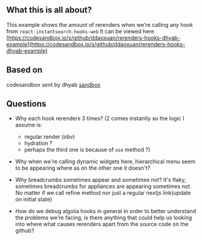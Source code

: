 ## What this is all about?

This example shows the amount of rerenders when we're calling any hook from `react-instantsearch-hooks-web` It can be viewed here [https://codesandbox.io/s/github/ddaoxuan/rerenders-hooks-dhyab-example](https://codesandbox.io/s/github/ddaoxuan/rerenders-hooks-dhyab-example)

## Based on

codesandbox sent by dhyab [sandbox](https://github.com/algolia/react-instantsearch/issues/3506#issuecomment-1240430432)

## Questions

- Why each hook rerenders 3 times? (2 comes instantly so the logic I assume is:
  - regular render (obv)
  - hydration ?
  - perhaps the third one is because of `use` method ?)
- Why when we're calling dynamic widgets here, hierarchical menu seem to be appearing where as on the other one it doesn't?
- Why breadcrumbs sometimes appear and sometimes not? It's flaky, sometimes breadcrumbs for appliances are appearing sometimes not. No matter if we call refine method nor just a regular nextjs link(update on initial state)

- How do we debug algolia hooks in general in order to better understand the problems we're facing, is there anything that could help us looking into where what causes rerenders apart from the source code on the github?
